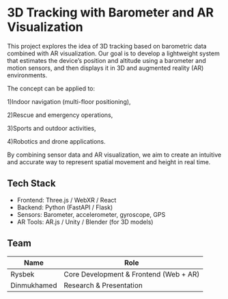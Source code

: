 
# 3D Tracking with Barometer and AR Visualization

This project explores the idea of 3D tracking based on barometric data combined with AR visualization.
Our goal is to develop a lightweight system that estimates the device’s position and altitude using a barometer and motion sensors, and then displays it in 3D and augmented reality (AR) environments.

The concept can be applied to:

1)Indoor navigation (multi-floor positioning),

2)Rescue and emergency operations,

3)Sports and outdoor activities,

4)Robotics and drone applications.

By combining sensor data and AR visualization, we aim to create an intuitive and accurate way to represent spatial movement and height in real time.




## Tech Stack

 - Frontend: Three.js / WebXR / React
 - Backend: Python (FastAPI / Flask)
 - Sensors: Barometer, accelerometer, gyroscope, GPS
 - AR Tools: AR.js / Unity / Blender (for 3D models)
 

## Team 

| Name             | Role                                                                |
| ----------------- | ------------------------------------------------------------------ |
| Rysbek | Core Development & Frontend (Web + AR) |
| Dinmukhamed | Research & Presentation |



